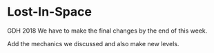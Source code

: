 # Lost-In-Space
GDH 2018
 We have to make the final changes by the end of this week. 
 
 Add the mechanics we discussed and also make new levels. 

